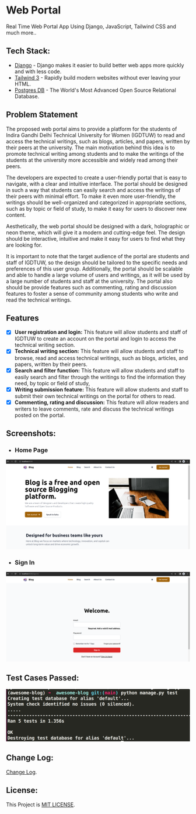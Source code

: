 
# Web Portal

Real Time Web Portal App Using Django, JavaScript, Tailwind CSS and much more..

## Tech Stack:

- [Django](https://www.djangoproject.com/) - Django makes it easier to build better web apps more quickly and with less code.
- [Tailwind 3](https://tailwindcss.com/) - Rapidly build modern websites without ever leaving your HTML.
- [Postgres DB](https://www.postgresql.org/) - The World's Most Advanced Open Source Relational Database.

## Problem Statement

The proposed web portal aims to provide a platform for the students of Indira Gandhi Delhi Technical University for Women (IGDTUW) to read and access the technical writings, such as blogs, articles, and papers, written by their peers at the university. The main motivation behind this idea is to promote technical writing among students and to make the writings of the students at the university more accessible and widely read among their peers.

The developers are expected to create a user-friendly portal that is easy to navigate, with a clear and intuitive interface. The portal should be designed in such a way that students can easily search and access the writings of their peers with minimal effort. To make it even more user-friendly, the writings should be well-organized and categorized in appropriate sections, such as by topic or field of study, to make it easy for users to discover new content.

Aesthetically, the web portal should be designed with a dark, holographic or neon theme, which will give it a modern and cutting-edge feel. The design should be interactive, intuitive and make it easy for users to find what they are looking for.

It is important to note that the target audience of the portal are students and staff of IGDTUW, so the design should be tailored to the specific needs and preferences of this user group. Additionally, the portal should be scalable and able to handle a large volume of users and writings, as it will be used by a large number of students and staff at the university. The portal also should be provide features such as commenting, rating and discussion features to foster a sense of community among students who write and read the technical writings.

## Features

- [x] **User registration and login:** This feature will allow students and staff of IGDTUW to create an account on the portal and login to access the technical writing section.
- [x] **Technical writing section:** This feature will allow students and staff to browse, read and access technical writings, such as blogs, articles, and papers, written by their peers.
- [x] **Search and filter function:** This feature will allow students and staff to easily search and filter through the writings to find the information they need, by topic or field of study,
- [x] **Writing submission feature:** This feature will allow students and staff to submit their own technical writings on the portal for others to read.
- [x] **Commenting, rating and discussion:** This feature will allow readers and writers to leave comments, rate and discuss the technical writings posted on the portal.

## Screenshots:

- ### Home Page
<img src="https://raw.githubusercontent.com/Arvind-4/web-portal/main/.github/static/homeScreen.png" />

- ### Sign In
<img src="https://raw.githubusercontent.com/Arvind-4/web-portal/main/.github/static/signIn.png" />

## Test Cases Passed:
<img src="https://raw.githubusercontent.com/Arvind-4/web-portal/main/.github/static/tests.png" />



## Change Log:
[Change Log](https://github.com/Arvind-4/web-portal/commits/main).

## License:
This Project is [MIT LICENSE](https://github.com/Arvind-4/web-portal/blob/main/LICENSE).
